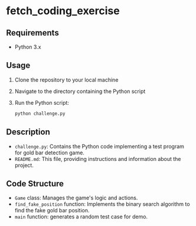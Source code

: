 # fetch_coding_exercise
## Requirements

- Python 3.x

## Usage

1. Clone the repository to your local machine

2. Navigate to the directory containing the Python script

3. Run the Python script:

    ```bash
    python challenge.py
    ```

## Description

- `challenge.py`: Contains the Python code implementing a test program for gold bar detection game.
- `README.md`: This file, providing instructions and information about the project.


## Code Structure

- `Game` class: Manages the game's logic and actions.
- `find_fake_position` function: Implements the binary search algorithm to find the fake gold bar position.
- `main` function: generates a random test case for demo.

